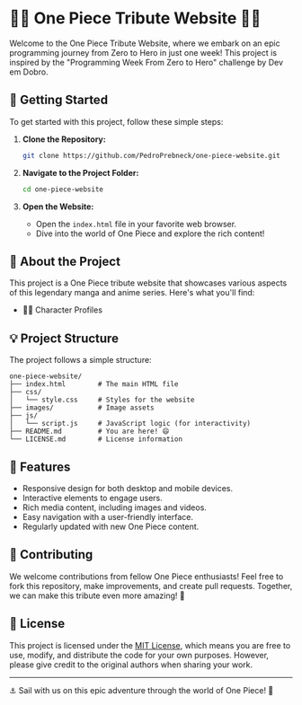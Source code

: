 # 🏴‍☠️ One Piece Tribute Website 🏴‍☠️

Welcome to the One Piece Tribute Website, where we embark on an epic programming journey from Zero to Hero in just one week! This project is inspired by the "Programming Week From Zero to Hero" challenge by Dev em Dobro.

<!---![One Piece Tribute](https://your-image-url-here.com)-->

## 🚀 Getting Started

To get started with this project, follow these simple steps:

1. **Clone the Repository:** 
   ```sh
   git clone https://github.com/PedroPrebneck/one-piece-website.git
   ```

2. **Navigate to the Project Folder:**
   ```sh
   cd one-piece-website
   ```

3. **Open the Website:**
   - Open the `index.html` file in your favorite web browser.
   - Dive into the world of One Piece and explore the rich content!

## 📜 About the Project

This project is a One Piece tribute website that showcases various aspects of this legendary manga and anime series. Here's what you'll find:

- 🏴‍☠️ Character Profiles
<!---
- 🌴 Island Adventures
- 📜 Lore and History
- 🎵 Memorable Soundtracks
- 📺 Episodes and Arcs
- 🎨 Fan Art Gallery
-->

## 💡 Project Structure

The project follows a simple structure:

```plaintext
one-piece-website/
├── index.html        # The main HTML file
├── css/
│   └── style.css     # Styles for the website
├── images/           # Image assets
├── js/
│   └── script.js     # JavaScript logic (for interactivity)
├── README.md         # You are here! 😄
└── LICENSE.md        # License information
```

## 🌟 Features

- Responsive design for both desktop and mobile devices.
- Interactive elements to engage users.
- Rich media content, including images and videos.
- Easy navigation with a user-friendly interface.
- Regularly updated with new One Piece content.

## 🤝 Contributing

We welcome contributions from fellow One Piece enthusiasts! Feel free to fork this repository, make improvements, and create pull requests. Together, we can make this tribute even more amazing! 🙌

## 📝 License

This project is licensed under the [MIT License](LICENSE.md), which means you are free to use, modify, and distribute the code for your own purposes. However, please give credit to the original authors when sharing your work.

---

⚓ Sail with us on this epic adventure through the world of One Piece! 🌊